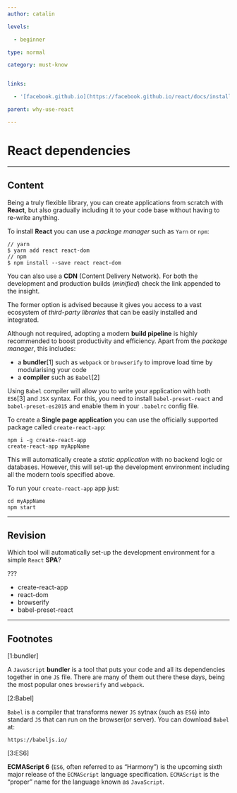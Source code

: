 ```yaml
---
author: catalin

levels:

  - beginner

type: normal

category: must-know


links:

  - '[facebook.github.io](https://facebook.github.io/react/docs/installation.html){website}'

parent: why-use-react

---
```


# **React** dependencies

---
## Content

Being a truly flexible library, you can create applications from scratch with **React**, but also gradually including it to your code base without having to re-write anything.

To install **React** you can use a *package manager* such as `Yarn` or `npm`:
```
// yarn
$ yarn add react react-dom
// npm
$ npm install --save react react-dom
```

You can also use a **CDN** (Content Delivery Network). For both the development and production builds (*minified*) check the link appended to the insight.

The former option is advised because it gives you access to a vast ecosystem of *third-party libraries* that can be easily installed and integrated.

Although not required, adopting a modern **build pipeline** is highly recommended to boost productivity and efficiency. Apart from the *package manager*, this includes:

- a **bundler**[1] such as `webpack` or `browserify` to improve load time by modularising your code
- a **compiler** such as `Babel`[2]

Using `Babel` compiler will allow you to write your application with both `ES6`[3] and `JSX` syntax. For this, you need to install `babel-preset-react` and `babel-preset-es2015` and enable them in your `.babelrc` config file.

To create a **Single page application** you can use the officially supported package called `create-react-app`:
```
npm i -g create-react-app
create-react-app myAppName
```

This will automatically create a *static application* with no backend logic or databases. However, this will set-up the development environment including all the modern tools specified above.

To run your `create-react-app` app just:
```
cd myAppName
npm start
```

---
## Revision

Which tool will automatically set-up the development environment for a simple `React` **SPA**?

???


* create-react-app
* react-dom
* browserify
* babel-preset-react

---
## Footnotes
[1:bundler]

A `JavaScript` **bundler** is a tool that puts your code and all its dependencies together in one `JS` file. There are many of them out there these days, being the most popular ones `browserify` and `webpack`.

[2:Babel]

`Babel` is a compiler that transforms newer `JS` sytnax (such as `ES6`) into standard `JS` that can run on the browser(or server).
You can download `Babel` at:
```
https://babeljs.io/
```

[3:ES6]

**ECMAScript 6** (`ES6`, often referred to as “Harmony”) is the upcoming sixth major release of the `ECMAScript` language specification. `ECMAScript` is the “proper” name for the language known as `JavaScript`.
